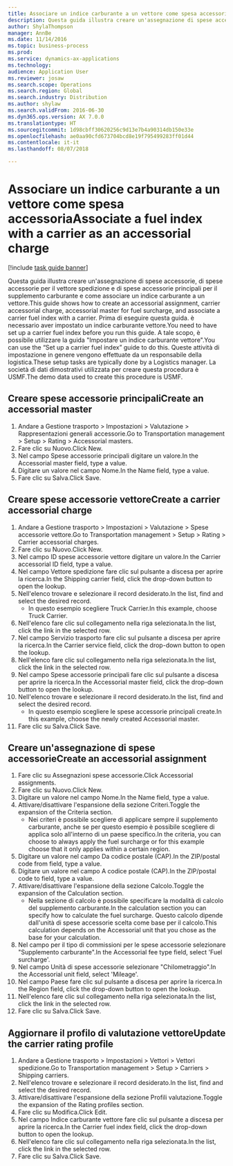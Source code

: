 ```yaml
--- 
title: Associare un indice carburante a un vettore come spesa accessoria
description: Questa guida illustra creare un'assegnazione di spese accessorie, di spese accessorie per il vettore spedizione e di spese accessorie principali per il supplemento carburante e come associare un indice carburante a un vettore.
author: ShylaThompson
manager: AnnBe
ms.date: 11/14/2016
ms.topic: business-process
ms.prod: 
ms.service: dynamics-ax-applications
ms.technology: 
audience: Application User
ms.reviewer: josaw
ms.search.scope: Operations
ms.search.region: Global
ms.search.industry: Distribution
ms.author: shylaw
ms.search.validFrom: 2016-06-30
ms.dyn365.ops.version: AX 7.0.0
ms.translationtype: HT
ms.sourcegitcommit: 1d98cbff30620256c9d13e7b4a90314db150e33e
ms.openlocfilehash: ae0aa90cfd673704bcd8e19f795499283ff01d44
ms.contentlocale: it-it
ms.lasthandoff: 08/07/2018

---
```

# <a name="associate-a-fuel-index-with-a-carrier-as-an-accessorial-charge"></a><span data-ttu-id="aa100-103">Associare un indice carburante a un vettore come spesa accessoria</span><span class="sxs-lookup"><span data-stu-id="aa100-103">Associate a fuel index with a carrier as an accessorial charge</span></span>

[!include [task guide banner](../../includes/task-guide-banner.md)]

<span data-ttu-id="aa100-104">Questa guida illustra creare un'assegnazione di spese accessorie, di spese accessorie per il vettore spedizione e di spese accessorie principali per il supplemento carburante e come associare un indice carburante a un vettore.</span><span class="sxs-lookup"><span data-stu-id="aa100-104">This guide shows how to create an accessorial assignment, carrier accessorial charge, accessorial master for fuel surcharge, and associate a carrier fuel index with a carrier.</span></span> <span data-ttu-id="aa100-105">Prima di eseguire questa guida. è necessario aver impostato un indice carburante vettore.</span><span class="sxs-lookup"><span data-stu-id="aa100-105">You need to have set up a carrier fuel index before you run this guide.</span></span> <span data-ttu-id="aa100-106">A tale scopo, è possibile utilizzare la guida "Impostare un indice carburante vettore".</span><span class="sxs-lookup"><span data-stu-id="aa100-106">You can use the “Set up a carrier fuel index” guide to do this.</span></span> <span data-ttu-id="aa100-107">Queste attività di impostazione in genere vengono effettuate da un responsabile della logistica.</span><span class="sxs-lookup"><span data-stu-id="aa100-107">These setup tasks are typically done by a Logistics manager.</span></span> <span data-ttu-id="aa100-108">La società di dati dimostrativi utilizzata per creare questa procedura è USMF.</span><span class="sxs-lookup"><span data-stu-id="aa100-108">The demo data used to create this procedure is USMF.</span></span>


## <a name="create-an-accessorial-master"></a><span data-ttu-id="aa100-109">Creare spese accessorie principali</span><span class="sxs-lookup"><span data-stu-id="aa100-109">Create an accessorial master</span></span>
1. <span data-ttu-id="aa100-110">Andare a Gestione trasporto > Impostazioni > Valutazione > Rappresentazioni generali accessorie.</span><span class="sxs-lookup"><span data-stu-id="aa100-110">Go to Transportation management > Setup > Rating > Accessorial masters.</span></span>
2. <span data-ttu-id="aa100-111">Fare clic su Nuovo.</span><span class="sxs-lookup"><span data-stu-id="aa100-111">Click New.</span></span>
3. <span data-ttu-id="aa100-112">Nel campo Spese accessorie principali digitare un valore.</span><span class="sxs-lookup"><span data-stu-id="aa100-112">In the Accessorial master field, type a value.</span></span>
4. <span data-ttu-id="aa100-113">Digitare un valore nel campo Nome.</span><span class="sxs-lookup"><span data-stu-id="aa100-113">In the Name field, type a value.</span></span>
5. <span data-ttu-id="aa100-114">Fare clic su Salva.</span><span class="sxs-lookup"><span data-stu-id="aa100-114">Click Save.</span></span>

## <a name="create-a-carrier-accessorial-charge"></a><span data-ttu-id="aa100-115">Creare spese accessorie vettore</span><span class="sxs-lookup"><span data-stu-id="aa100-115">Create a carrier accessorial charge</span></span>
1. <span data-ttu-id="aa100-116">Andare a Gestione trasporto > Impostazioni > Valutazione > Spese accessorie vettore.</span><span class="sxs-lookup"><span data-stu-id="aa100-116">Go to Transportation management > Setup > Rating > Carrier accessorial charges.</span></span>
2. <span data-ttu-id="aa100-117">Fare clic su Nuovo.</span><span class="sxs-lookup"><span data-stu-id="aa100-117">Click New.</span></span>
3. <span data-ttu-id="aa100-118">Nel campo ID spese accessorie vettore digitare un valore.</span><span class="sxs-lookup"><span data-stu-id="aa100-118">In the Carrier accessorial ID field, type a value.</span></span>
4. <span data-ttu-id="aa100-119">Nel campo Vettore spedizione fare clic sul pulsante a discesa per aprire la ricerca.</span><span class="sxs-lookup"><span data-stu-id="aa100-119">In the Shipping carrier field, click the drop-down button to open the lookup.</span></span>
5. <span data-ttu-id="aa100-120">Nell'elenco trovare e selezionare il record desiderato.</span><span class="sxs-lookup"><span data-stu-id="aa100-120">In the list, find and select the desired record.</span></span>
    * <span data-ttu-id="aa100-121">In questo esempio scegliere Truck Carrier.</span><span class="sxs-lookup"><span data-stu-id="aa100-121">In this example, choose Truck Carrier.</span></span>  
6. <span data-ttu-id="aa100-122">Nell'elenco fare clic sul collegamento nella riga selezionata.</span><span class="sxs-lookup"><span data-stu-id="aa100-122">In the list, click the link in the selected row.</span></span>
7. <span data-ttu-id="aa100-123">Nel campo Servizio trasporto fare clic sul pulsante a discesa per aprire la ricerca.</span><span class="sxs-lookup"><span data-stu-id="aa100-123">In the Carrier service field, click the drop-down button to open the lookup.</span></span>
8. <span data-ttu-id="aa100-124">Nell'elenco fare clic sul collegamento nella riga selezionata.</span><span class="sxs-lookup"><span data-stu-id="aa100-124">In the list, click the link in the selected row.</span></span>
9. <span data-ttu-id="aa100-125">Nel campo Spese accessorie principali fare clic sul pulsante a discesa per aprire la ricerca.</span><span class="sxs-lookup"><span data-stu-id="aa100-125">In the Accessorial master field, click the drop-down button to open the lookup.</span></span>
10. <span data-ttu-id="aa100-126">Nell'elenco trovare e selezionare il record desiderato.</span><span class="sxs-lookup"><span data-stu-id="aa100-126">In the list, find and select the desired record.</span></span>
    * <span data-ttu-id="aa100-127">In questo esempio scegliere le spese accessorie principali create.</span><span class="sxs-lookup"><span data-stu-id="aa100-127">In this example, choose the newly created Accessorial master.</span></span>  
11. <span data-ttu-id="aa100-128">Fare clic su Salva.</span><span class="sxs-lookup"><span data-stu-id="aa100-128">Click Save.</span></span>

## <a name="create-an-accessorial-assignment"></a><span data-ttu-id="aa100-129">Creare un'assegnazione di spese accessorie</span><span class="sxs-lookup"><span data-stu-id="aa100-129">Create an accessorial assignment</span></span>
1. <span data-ttu-id="aa100-130">Fare clic su Assegnazioni spese accessorie.</span><span class="sxs-lookup"><span data-stu-id="aa100-130">Click Accessorial assignments.</span></span>
2. <span data-ttu-id="aa100-131">Fare clic su Nuovo.</span><span class="sxs-lookup"><span data-stu-id="aa100-131">Click New.</span></span>
3. <span data-ttu-id="aa100-132">Digitare un valore nel campo Nome.</span><span class="sxs-lookup"><span data-stu-id="aa100-132">In the Name field, type a value.</span></span>
4. <span data-ttu-id="aa100-133">Attivare/disattivare l'espansione della sezione Criteri.</span><span class="sxs-lookup"><span data-stu-id="aa100-133">Toggle the expansion of the Criteria section.</span></span>
    * <span data-ttu-id="aa100-134">Nei criteri è possibile scegliere di applicare sempre il supplemento carburante, anche se per questo esempio è possibile scegliere di applica solo all'interno di un paese specifico.</span><span class="sxs-lookup"><span data-stu-id="aa100-134">In the criteria, you can choose to always apply the fuel surcharge or for this example choose that it only applies within a certain region.</span></span>  
5. <span data-ttu-id="aa100-135">Digitare un valore nel campo Da codice postale (CAP).</span><span class="sxs-lookup"><span data-stu-id="aa100-135">In the ZIP/postal code from field, type a value.</span></span>
6. <span data-ttu-id="aa100-136">Digitare un valore nel campo A codice postale (CAP).</span><span class="sxs-lookup"><span data-stu-id="aa100-136">In the ZIP/postal code to field, type a value.</span></span>
7. <span data-ttu-id="aa100-137">Attivare/disattivare l'espansione della sezione Calcolo.</span><span class="sxs-lookup"><span data-stu-id="aa100-137">Toggle the expansion of the Calculation section.</span></span>
    * <span data-ttu-id="aa100-138">Nella sezione di calcolo è possibile specificare la modalità di calcolo del supplemento carburante.</span><span class="sxs-lookup"><span data-stu-id="aa100-138">In the calculation section you can specify how to calculate the fuel surcharge.</span></span> <span data-ttu-id="aa100-139">Questo calcolo dipende dall'unità di spese accessorie scelta come base per il calcolo.</span><span class="sxs-lookup"><span data-stu-id="aa100-139">This calculation depends on the Accessorial unit that you chose as the base for your calculation.</span></span>  
8. <span data-ttu-id="aa100-140">Nel campo per il tipo di commissioni per le spese accessorie selezionare "Supplemento carburante".</span><span class="sxs-lookup"><span data-stu-id="aa100-140">In the Accessorial fee type field, select 'Fuel surcharge'.</span></span>
9. <span data-ttu-id="aa100-141">Nel campo Unità di spese accessorie selezionare "Chilometraggio".</span><span class="sxs-lookup"><span data-stu-id="aa100-141">In the Accessorial unit field, select 'Mileage'.</span></span>
10. <span data-ttu-id="aa100-142">Nel campo Paese fare clic sul pulsante a discesa per aprire la ricerca.</span><span class="sxs-lookup"><span data-stu-id="aa100-142">In the Region field, click the drop-down button to open the lookup.</span></span>
11. <span data-ttu-id="aa100-143">Nell'elenco fare clic sul collegamento nella riga selezionata.</span><span class="sxs-lookup"><span data-stu-id="aa100-143">In the list, click the link in the selected row.</span></span>
12. <span data-ttu-id="aa100-144">Fare clic su Salva.</span><span class="sxs-lookup"><span data-stu-id="aa100-144">Click Save.</span></span>

## <a name="update-the-carrier-rating-profile"></a><span data-ttu-id="aa100-145">Aggiornare il profilo di valutazione vettore</span><span class="sxs-lookup"><span data-stu-id="aa100-145">Update the carrier rating profile</span></span>
1. <span data-ttu-id="aa100-146">Andare a Gestione trasporto > Impostazioni > Vettori > Vettori spedizione.</span><span class="sxs-lookup"><span data-stu-id="aa100-146">Go to Transportation management > Setup > Carriers > Shipping carriers.</span></span>
2. <span data-ttu-id="aa100-147">Nell'elenco trovare e selezionare il record desiderato.</span><span class="sxs-lookup"><span data-stu-id="aa100-147">In the list, find and select the desired record.</span></span>
3. <span data-ttu-id="aa100-148">Attivare/disattivare l'espansione della sezione Profili valutazione.</span><span class="sxs-lookup"><span data-stu-id="aa100-148">Toggle the expansion of the Rating profiles section.</span></span>
4. <span data-ttu-id="aa100-149">Fare clic su Modifica.</span><span class="sxs-lookup"><span data-stu-id="aa100-149">Click Edit.</span></span>
5. <span data-ttu-id="aa100-150">Nel campo Indice carburante vettore fare clic sul pulsante a discesa per aprire la ricerca.</span><span class="sxs-lookup"><span data-stu-id="aa100-150">In the Carrier fuel index field, click the drop-down button to open the lookup.</span></span>
6. <span data-ttu-id="aa100-151">Nell'elenco fare clic sul collegamento nella riga selezionata.</span><span class="sxs-lookup"><span data-stu-id="aa100-151">In the list, click the link in the selected row.</span></span>
7. <span data-ttu-id="aa100-152">Fare clic su Salva.</span><span class="sxs-lookup"><span data-stu-id="aa100-152">Click Save.</span></span>


